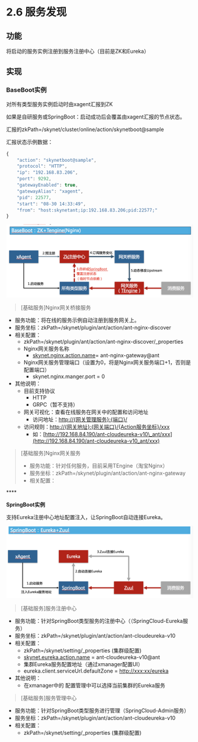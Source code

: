 # 2.6 服务发现

## 功能

将启动的服务实例注册到服务注册中心（目前是ZK和Eureka）

## 实现

### **BaseBoot实例**

对所有类型服务实例启动时由xagent汇报到ZK

如果是自研服务或SpringBoot：启动成功后会覆盖由xagent汇报的节点状态。

汇报的zkPath=/skynet/cluster/online/action/skynetboot@sample

汇报状态示例数据：

```javascript
{
    "action": "skynetboot@sample",
    "protocol": "HTTP",
    "ip": "192.168.83.206",
    "port": 9292,
    "gatewayEnabled": true,
    "gatewayAlias": "xagent",
    "pid": 22577,
    "start": "08-30 14:33:49",
    "from": "host:skynetant;ip:192.168.83.206;pid:22577;"
}
```

![](../.gitbook/assets/image%20%28121%29.png)

> \[基础服务\]Nginx网关桥接服务

* 服务功能：将在线的服务示例自动注册到服务网关上。
* 服务坐标：zkPath=/skynet/plugin/ant/action/ant-nginx-discover
* 相关配置：
  * zkPath=/skynet/plugin/ant/action/ant-nginx-discover/\_properties
  * Nginx网关服务名称
    * [skynet.nginx.action.name](http://skynet.nginx.action.name/)= ant-nginx-gateway@ant
  * Nginx网关服务管理端口（设置为0，将是Nginx网关服务端口+1，否则是配置端口）
    * skynet.nginx.manger.port = 0
* 其他说明：
  * 目前支持协议
    * HTTP
    * GRPC（暂不支持）
  * 网关可视化：查看在线服务在网关中的配置和访问地址
    * 访问地址：[http://{网关管理服务}:{端口}/](http://{网关管理服务}:{端口}/)
  * 访问规则：[http://{网关地址}:{网关端口}/{Action服务坐标}/xxx](http://{网关地址}:{网关端口}/{Action服务坐标}/xxx)
    * 如：[http://192.168.84.190/ant-cloudeureka-v10\_ant/xxx](http://192.168.84.190/ant-cloudeureka-v10_ant/xxx)

> \[基础服务\]Nginx网关服务
>
> * 服务功能：针对任何服务，目前采用TEngine（淘宝Nginx）
> * 服务坐标：zkPath=/skynet/plugin/ant/action/ant-nginx-gateway
> * 相关配置：

\*\*\*\*

**SpringBoot实例**

支持Eureka注册中心地址配置注入，让SpringBoot自动连接Eureka。

![](../.gitbook/assets/image%20%2852%29.png)

> \[基础服务\]服务注册中心

* 服务功能：针对SpringBoot类型服务的注册中心（（SpringCloud-Eureka服务）
* 服务坐标：zkPath=/skynet/plugin/ant/action/ant-cloudeureka-v10
* 相关配置：
  * zkPath=/skynet/setting/\_properties \(集群级配置\)
  * [skynet.eureka.action.name](http://skynet.eureka.action.name/) = ant-cloudeureka-v10@ant
  * 集群Eureka服务配置地址（通过xmanager配置UI）
  * eureka.client.serviceUrl.defaultZone = [http://xxx:xx/eureka](http://xxx:xx/eureka)
* 其他说明：
  * 在xmanager中的 配置管理中可以选择当前集群的Eureka服务

> \[基础服务\]服务管理中心

* 服务功能：针对SpringBoot类型服务进行管理（SpringCloud-Admin服务）
* 服务坐标：zkPath=/skynet/plugin/ant/action/ant-cloudeureka-v10
* 相关配置：
  * zkPath=/skynet/setting/\_properties \(集群级配置\)

